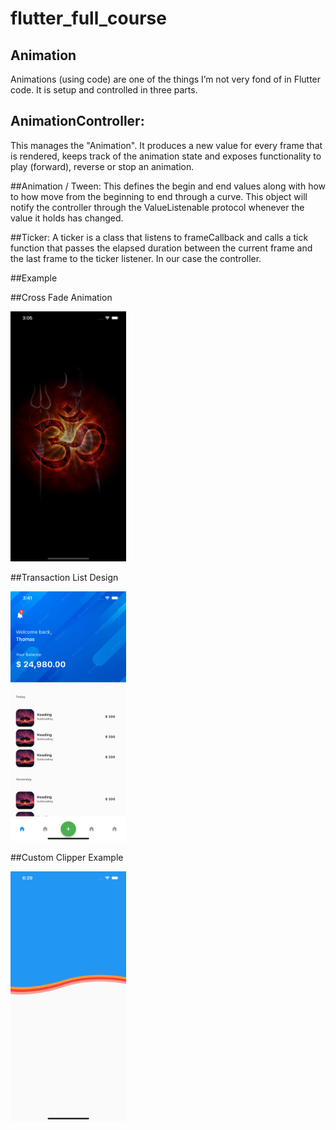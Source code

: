 # flutter_full_course







## Animation
Animations (using code) are one of the things I’m not very fond of in Flutter code. It is setup and controlled in three parts.

## AnimationController: 
This manages the "Animation". It produces a new value for every frame that is rendered, keeps track of the animation state and exposes functionality to play (forward), reverse or stop an animation.

##Animation / Tween: 
This defines the begin and end values along with how to how move from the beginning to end through a curve. This object will notify the controller through the ValueListenable protocol whenever the value it holds has changed.

##Ticker: 
A ticker is a class that listens to frameCallback and calls a tick function that passes the elapsed duration between the current frame and the last frame to the ticker listener. In our case the controller.




##Example

##Cross Fade Animation

<img src="https://github.com/codelabs-live/flutter_full_course/blob/master/screenshorts/cross_fade_animation.png" height="400" />

##Transaction List Design

<img src="https://github.com/codelabs-live/flutter_full_course/blob/master/screenshorts/transaction_list_design.png" height="400"/>

##Custom Clipper Example

<img src="https://github.com/codelabs-live/flutter_full_course/blob/master/screenshorts/custom_clipper.png" height="400"/>